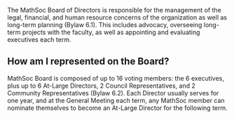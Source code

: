 The MathSoc Board of Directors is responsible for the management of the legal, financial, and human resource concerns of the organization as well as long-term planning (Bylaw 6.1). This includes advocacy, overseeing long-term projects with the faculty, as well as appointing and evaluating executives each term.

## How am I represented on the Board?

MathSoc Board is composed of up to 16 voting members: the 6 executives, plus up to 6 At-Large Directors, 2 Council Representatives, and 2 Community Representatives (Bylaw 6.2). Each Director usually serves for one year, and at the General Meeting each term, any MathSoc member can nominate themselves to become an At-Large Director for the following term.
